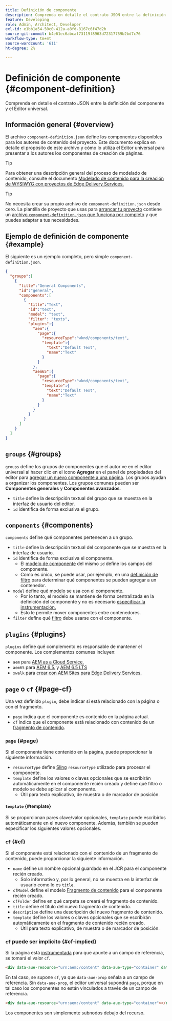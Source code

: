 ```yaml
---
title: Definición de componente
description: Comprenda en detalle el contrato JSON entre la definición del componente y el Editor universal.
feature: Developing
role: Admin, Architect, Developer
exl-id: e1bb1a54-50c0-412a-a8fd-8167c6f47d2b
source-git-commit: b4e61ec6abcaf73119f8963d72317759b2bd7c76
workflow-type: tm+mt
source-wordcount: '611'
ht-degree: 2%

---
```


# Definición de componente {#component-definition}

Comprenda en detalle el contrato JSON entre la definición del componente y el Editor universal.

## Información general {#overview}

El archivo `component-definition.json` define los componentes disponibles para los autores de contenido del proyecto. Este documento explica en detalle el propósito de este archivo y cómo lo utiliza el Editor universal para presentar a los autores los componentes de creación de páginas.

>[!TIP]
>
>Para obtener una descripción general del proceso de modelado de contenido, consulte el documento [Modelado de contenido para la creación de WYSIWYG con proyectos de Edge Delivery Services.](https://www.aem.live/developer/component-model-definitions)

>[!TIP]
>
>No necesita crear su propio archivo de `component-definition.json` desde cero. La plantilla de proyecto que usas para [arrancar tu proyecto](https://www.aem.live/developer/ue-tutorial) contiene un [archivo `component-definition.json` que funciona por completo](https://github.com/adobe-rnd/aem-boilerplate-xwalk/blob/main/component-definition.json) y que puedes adaptar a tus necesidades.

## Ejemplo de definición de componente {#example}

El siguiente es un ejemplo completo, pero simple `component-definition.json`.

```json
{
  "groups":[
    {
      "title":"General Components",
      "id":"general",
      "components":[
        {
          "title":"Text",
          "id":"text",
          "model": "text",
          "filter": "texts",
          "plugins":{
            "aem":{
              "page":{
                "resourceType":"wknd/components/text",
                "template":{
                  "text":"Default Text",
                  "name":"Text"
                }
              }
            },
            "aem65":{
              "page":{
                "resourceType":"wknd/components/text",
                "template":{
                  "text":"Default Text",
                  "name":"Text"
                }
              }
            }
          }
        }
      ]
    }
  ]
}
```

## `groups` {#groups}

`groups` define los grupos de componentes que el autor ve en el editor universal al hacer clic en el icono **Agregar** en el panel de propiedades del editor para [agregar un nuevo componente a una página](/help/sites-cloud/authoring/universal-editor/authoring.md#adding-components). Los grupos ayudan a organizar los componentes. Los grupos comunes pueden ser **Componentes generales** y **Componentes avanzados**.

* `title` define la descripción textual del grupo que se muestra en la interfaz de usuario del editor.
* `id` identifica de forma exclusiva el grupo.

## `components` {#components}

`components` define qué componentes pertenecen a un grupo.

* `title` define la descripción textual del componente que se muestra en la interfaz de usuario.
* `id` identifica de forma exclusiva el componente.
   * El [modelo de componente](/help/implementing/universal-editor/field-types.md#model-structure) del mismo `id` define los campos del componente.
   * Como es único, se puede usar, por ejemplo, en una [definición de filtro](/help/implementing/universal-editor/filtering.md) para determinar qué componentes se pueden agregar a un contenedor.
* `model` define qué [modelo](/help/implementing/universal-editor/field-types.md#model-structure) se usa con el componente.
   * Por lo tanto, el modelo se mantiene de forma centralizada en la definición del componente y no es necesario [especificar la instrumentación.](/help/implementing/universal-editor/field-types.md#instrumentation)
   * Esto le permite mover componentes entre contenedores.
* `filter` define qué [filtro](/help/implementing/universal-editor/filtering.md) debe usarse con el componente.

## `plugins` {#plugins}

`plugins` define qué complemento es responsable de mantener el componente. Los complementos comunes incluyen:

* `aem` para [AEM as a Cloud Service.](https://experienceleague.adobe.com/es/docs/experience-manager-cloud-service)
* `aem65` para [AEM 6.5.](https://experienceleague.adobe.com/es/docs/experience-manager-65) y [AEM 6.5 LTS](https://experienceleague.adobe.com/es/docs/experience-manager-65-lts)
* `xwalk` para [crear con AEM Sites para Edge Delivery Services.](https://www.aem.live/developer/ue-tutorial)

## `page` o `cf` {#page-cf}

Una vez definido `plugin`, debe indicar si está relacionado con la página o con el fragmento.

* `page` indica que el componente es contenido en la página actual.
* `cf` indica que el componente está relacionado con contenido de un [fragmento de contenido](/help/assets/content-fragments/content-fragments.md).

### `page` {#page}

Si el componente tiene contenido en la página, puede proporcionar la siguiente información.

* `resourceType` define [Sling](/help/implementing/developing/introduction/sling-cheatsheet.md) `resourceType` utilizado para procesar el componente.
* `template` define los valores o claves opcionales que se escribirán automáticamente en el componente recién creado y define qué filtro o modelo se debe aplicar al componente.
   * Útil para texto explicativo, de muestra o de marcador de posición.

#### `template` {#template}

Si se proporcionan pares clave/valor opcionales, `template` puede escribirlos automáticamente en el nuevo componente. Además, también se pueden especificar los siguientes valores opcionales.

### `cf` {#cf}

Si el componente está relacionado con el contenido de un fragmento de contenido, puede proporcionar la siguiente información.

* `name` define un nombre opcional guardado en el JCR para el componente recién creado.
   * Solo informativo y, por lo general, no se muestra en la interfaz de usuario como lo es `title`.
* `cfModel` define el modelo [Fragmento de contenido](/help/assets/content-fragments/content-fragments-models.md) para el componente recién creado.
* `cfFolder` define en qué carpeta se creará el fragmento de contenido.
* `title` define el título del nuevo fragmento de contenido.
* `description` define una descripción del nuevo fragmento de contenido.
* `template` define los valores o claves opcionales que se escribirán automáticamente en el fragmento de contenido recién creado.
   * Útil para texto explicativo, de muestra o de marcador de posición.

### `cf` puede ser implícito {#cf-implied}

Si la página está [instrumentada](/help/implementing/universal-editor/getting-started.md#instrument-page) para que apunte a un campo de referencia, se tomará el valor `cf`.

```html
<div data-aue-resource="urn:aem:/content" data-aue-type="container" data-aue-prop="field"></div>
```

En tal caso, se supone `cf`, ya que `data-aue-prop` señala a un campo de referencia. Sin `data-aue-prop`, el editor universal supondrá `page`, porque en tal caso los componentes no están vinculados a través de un campo de referencia.

```html
<div data-aue-resource="urn:aem:/content" data-aue-type="container"></div>
```

Los componentes son simplemente subnodos debajo del recurso.
